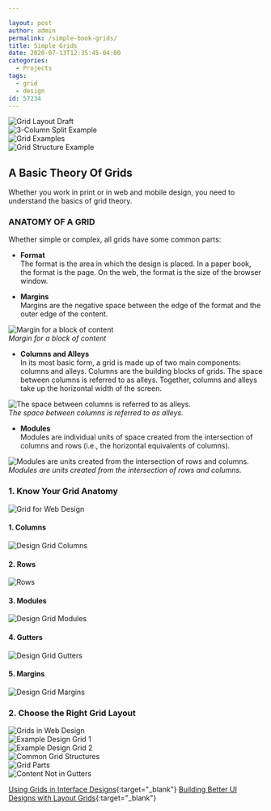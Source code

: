 ```yaml
---

layout: post
author: admin
permalink: /simple-book-grids/
title: Simple Grids
date: 2020-07-13T12:35:45-04:00
categories:
  - Projects
tags:
  - grid
  - design
id: 57234
---
```

![Grid Layout Draft](https://image-control-storage.s3.amazonaws.com/2020/07/22120328/grid_layout_draft-1024x518.png)  
![3-Column Split Example](https://image-control-storage.s3.amazonaws.com/2020/07/13130643/4-3columnsplit-3.jpg)  
![Grid Examples](https://image-control-storage.s3.amazonaws.com/2020/07/13130644/gridexamplesv2-web-1.jpg)  
![Grid Structure Example](https://image-control-storage.s3.amazonaws.com/2020/07/13130645/5351f5dcdc72571e1d7946b2181c90b1-1.jpg)  

## A Basic Theory Of Grids

Whether you work in print or in web and mobile design, you need to understand the basics of grid theory.

### ANATOMY OF A GRID

Whether simple or complex, all grids have some common parts:

- **Format**  
  The format is the area in which the design is placed. In a paper book, the format is the page. On the web, the format is the size of the browser window.

- **Margins**  
  Margins are the negative space between the edge of the format and the outer edge of the content.

![Margin for a block of content](https://image-control-storage.s3.amazonaws.com/2020/07/22144420/layout-grids-image48-large-opt-11.jpg)  
*Margin for a block of content*

- **Columns and Alleys**  
  In its most basic form, a grid is made up of two main components: columns and alleys. Columns are the building blocks of grids. The space between columns is referred to as alleys. Together, columns and alleys take up the horizontal width of the screen.

![The space between columns is referred to as alleys.](https://image-control-storage.s3.amazonaws.com/2020/07/22144421/layout-grids-image20-800w-opt-5.jpg)  
*The space between columns is referred to as alleys.*

- **Modules**  
  Modules are individual units of space created from the intersection of columns and rows (i.e., the horizontal equivalents of columns).

![Modules are units created from the intersection of rows and columns.](https://image-control-storage.s3.amazonaws.com/2020/07/22144421/layout-grids-image51-800w-opt-5.jpg)  
*Modules are units created from the intersection of rows and columns.*

### 1. Know Your Grid Anatomy

![Grid for Web Design](https://image-control-storage.s3.amazonaws.com/2020/07/22144422/full-grid-ov9e1263fp02qrkiv0c5aekedk2o7yh9xsg0z375du-4.png "Grid for Web Design")

#### 1. Columns

![Design Grid Columns](https://image-control-storage.s3.amazonaws.com/2020/07/22144423/columns-4.png)

#### 2. Rows

![Rows](https://image-control-storage.s3.amazonaws.com/2020/07/22144424/rows-2-ov9fym856c7xvyj8p2q9suocw18htmm7i2djg82co4-4.png "Rows")

#### 3. Modules

![Design Grid Modules](https://image-control-storage.s3.amazonaws.com/2020/07/22144425/modules-1-ov9fzdhgoj998nfn9wigb5sq47i50umf9tamd8xxno-4.png "Design Grid Modules")

#### 4. Gutters

![Design Grid Gutters](https://image-control-storage.s3.amazonaws.com/2020/07/22144426/gutters-4.png)

#### 5. Margins

![Design Grid Margins](https://image-control-storage.s3.amazonaws.com/2020/07/22144427/margins-1-4.png)

### 2. Choose the Right Grid Layout

![Grids in Web Design](https://image-control-storage.s3.amazonaws.com/2020/07/22144428/modular-grid-examples-1-4.png)  
![Example Design Grid 1](https://image-control-storage.s3.amazonaws.com/2020/07/22121708/19-08_podge.jpg)  
![Example Design Grid 2](https://image-control-storage.s3.amazonaws.com/2020/07/22121737/19-07_habitat.jpg)  
![Common Grid Structures](https://image-control-storage.s3.amazonaws.com/2020/07/22122430/common-grid-structures-84-1024x520.png)  
![Grid Parts](https://image-control-storage.s3.amazonaws.com/2020/07/22122449/grid-parts-79-1024x520.png)  
![Content Not in Gutters](https://image-control-storage.s3.amazonaws.com/2020/07/22122500/content-not-in-gutters-95-1024x465.png)  

[Using Grids in Interface Designs](https://www.nngroup.com/articles/using-grids-in-interface-designs/){:target="_blank"} 
[Building Better UI Designs with Layout Grids](https://www.smashingmagazine.com/2017/12/building-better-ui-designs-layout-grids/){:target="_blank"}
